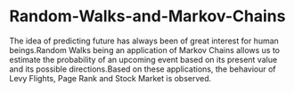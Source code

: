 # Random-Walks-and-Markov-Chains
The idea of predicting future has always been of great interest for human beings.Random Walks being an application of Markov Chains allows us to estimate the probability of an upcoming event based on its present value and its possible directions.Based on these applications, the behaviour of Levy Flights, Page Rank and  Stock Market is observed.
